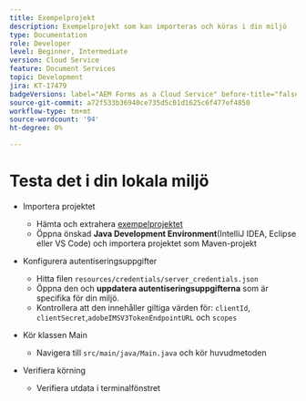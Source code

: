 ```yaml
---
title: Exempelprojekt
description: Exempelprojekt som kan importeras och köras i din miljö
type: Documentation
role: Developer
level: Beginner, Intermediate
version: Cloud Service
feature: Document Services
topic: Development
jira: KT-17479
badgeVersions: label="AEM Forms as a Cloud Service" before-title="false"
source-git-commit: a72f533b36940ce735d5c01d1625c6f477ef4850
workflow-type: tm+mt
source-wordcount: '94'
ht-degree: 0%

---
```



# Testa det i din lokala miljö

* Importera projektet

   * Hämta och extrahera [exempelprojektet](./assets/formsdocumentservices.zip)
   * Öppna önskad **Java Development Environment**(IntelliJ IDEA, Eclipse eller VS Code) och importera projektet som Maven-projekt
* Konfigurera autentiseringsuppgifter

   * Hitta filen `resources/credentials/server_credentials.json`
   * Öppna den och **uppdatera autentiseringsuppgifterna** som är specifika för din miljö.
   * Kontrollera att den innehåller giltiga värden för:
     `clientId`, `clientSecret`,`adobeIMSV3TokenEndpointURL` och
     `scopes`

* Kör klassen Main

   * Navigera till `src/main/java/Main.java` och kör huvudmetoden

* Verifiera körning
   * Verifiera utdata i terminalfönstret

